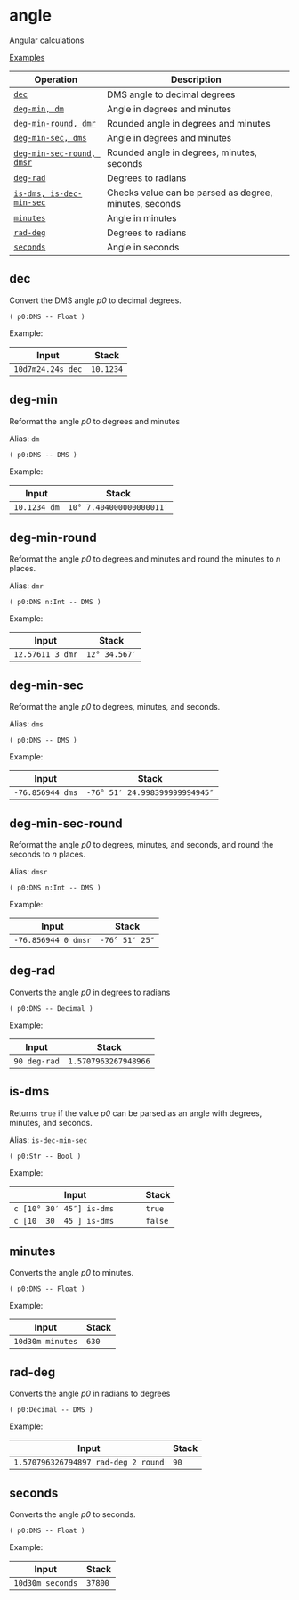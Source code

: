 <!-- Document generated by "gen-doc"; DO NOT EDIT -->
# angle

Angular calculations

[Examples](../examples/angle.md)

| Operation                                | Description
|------------------------------------------|---------------
| [`dec`](#dec)                            | DMS angle to decimal degrees
| [`deg-min, dm`](#deg-min)                | Angle in degrees and minutes
| [`deg-min-round, dmr`](#deg-min-round)   | Rounded angle in degrees and minutes
| [`deg-min-sec, dms`](#deg-min-sec)       | Angle in degrees and minutes
| [`deg-min-sec-round, dmsr`](#deg-min-sec-round) | Rounded angle in degrees, minutes, seconds
| [`deg-rad`](#deg-rad)                    | Degrees to radians
| [`is-dms, is-dec-min-sec`](#is-dms)      | Checks value can be parsed as degree, minutes, seconds
| [`minutes`](#minutes)                    | Angle in minutes
| [`rad-deg`](#rad-deg)                    | Degrees to radians
| [`seconds`](#seconds)                    | Angle in seconds


## dec

Convert the DMS angle *p0* to decimal degrees.

```
( p0:DMS -- Float )
```

Example:

<!-- test: dec -->

| Input             | Stack
|-------------------|---------------
| `10d7m24.24s dec` | `10.1234`

## deg-min

Reformat the angle *p0* to degrees and minutes

Alias: `dm`

```
( p0:DMS -- DMS )
```

Example:

<!-- test: deg-min -->

| Input        | Stack
|--------------|---------------
| `10.1234 dm` | `10° 7.404000000000011′`

## deg-min-round

Reformat the angle *p0* to degrees and minutes and round the minutes to
*n* places.

Alias: `dmr`

```
( p0:DMS n:Int -- DMS )
```

Example:

<!-- test: deg-min-round -->

| Input            | Stack
|------------------|---------------
| `12.57611 3 dmr` | `12° 34.567′`

## deg-min-sec

Reformat the angle *p0* to degrees, minutes, and seconds.

Alias: `dms`

```
( p0:DMS -- DMS )
```

Example:

<!-- test: deg-min-sec -->

| Input            | Stack
|------------------|---------------
| `-76.856944 dms` | `-76° 51′ 24.998399999994945″`

## deg-min-sec-round

Reformat the angle *p0* to degrees, minutes, and seconds, and round the
seconds to *n* places.

Alias: `dmsr`

```
( p0:DMS n:Int -- DMS )
```

Example:

<!-- test: deg-min-sec-round -->

| Input               | Stack
|---------------------|---------------
| `-76.856944 0 dmsr` | `-76° 51′ 25″`

## deg-rad

Converts the angle *p0* in degrees to radians

```
( p0:DMS -- Decimal )
```

Example:

<!-- test: deg-rad -->

| Input        | Stack
|--------------|---------------
| `90 deg-rad` | `1.5707963267948966`

## is-dms

Returns `true` if the value *p0* can be parsed as an angle with degrees,
minutes, and seconds.

Alias: `is-dec-min-sec`

```
( p0:Str -- Bool )
```

Example:

<!-- test: is-dms -->

| Input                         | Stack
|-------------------------------|---------------
| `c [10° 30′ 45″] is-dms     ` | `true`
| `c [10  30  45 ] is-dms     ` | `false`

## minutes

Converts the angle *p0* to minutes.

```
( p0:DMS -- Float )
```

Example:

<!-- test: minutes -->

| Input            | Stack
|------------------|---------------
| `10d30m minutes` | `630`

## rad-deg

Converts the angle *p0* in radians to degrees

```
( p0:Decimal -- DMS )
```

Example:

<!-- test: rad-deg -->

| Input                               | Stack
|-------------------------------------|---------------
| `1.570796326794897 rad-deg 2 round` | `90`

## seconds

Converts the angle *p0* to seconds.

```
( p0:DMS -- Float )
```

Example:

<!-- test: seconds -->

| Input            | Stack
|------------------|---------------
| `10d30m seconds` | `37800`

